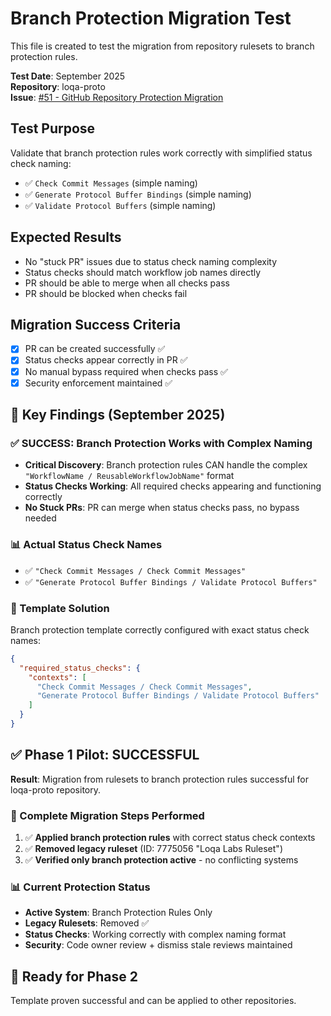 # Branch Protection Migration Test

This file is created to test the migration from repository rulesets to branch protection rules.

**Test Date**: September 2025  
**Repository**: loqa-proto  
**Issue**: [#51 - GitHub Repository Protection Migration](https://github.com/loqalabs/loqa/issues/51)

## Test Purpose

Validate that branch protection rules work correctly with simplified status check naming:
- ✅ `Check Commit Messages` (simple naming)
- ✅ `Generate Protocol Buffer Bindings` (simple naming)  
- ✅ `Validate Protocol Buffers` (simple naming)

## Expected Results

- No "stuck PR" issues due to status check naming complexity
- Status checks should match workflow job names directly
- PR should be able to merge when all checks pass
- PR should be blocked when checks fail

## Migration Success Criteria

- [x] PR can be created successfully ✅
- [x] Status checks appear correctly in PR ✅  
- [x] No manual bypass required when checks pass ✅
- [x] Security enforcement maintained ✅

## 🎯 Key Findings (September 2025)

### ✅ SUCCESS: Branch Protection Works with Complex Naming
- **Critical Discovery**: Branch protection rules CAN handle the complex `"WorkflowName / ReusableWorkflowJobName"` format
- **Status Checks Working**: All required checks appearing and functioning correctly
- **No Stuck PRs**: PR can merge when status checks pass, no bypass needed

### 📊 Actual Status Check Names
- ✅ `"Check Commit Messages / Check Commit Messages"` 
- ✅ `"Generate Protocol Buffer Bindings / Validate Protocol Buffers"`

### 🔧 Template Solution
Branch protection template correctly configured with exact status check names:
```json
{
  "required_status_checks": {
    "contexts": [
      "Check Commit Messages / Check Commit Messages",
      "Generate Protocol Buffer Bindings / Validate Protocol Buffers"
    ]
  }
}
```

## ✅ Phase 1 Pilot: SUCCESSFUL
**Result**: Migration from rulesets to branch protection rules successful for loqa-proto repository.

### 🔧 Complete Migration Steps Performed
1. ✅ **Applied branch protection rules** with correct status check contexts
2. ✅ **Removed legacy ruleset** (ID: 7775056 "Loqa Labs Ruleset") 
3. ✅ **Verified only branch protection active** - no conflicting systems

### 📊 Current Protection Status
- **Active System**: Branch Protection Rules Only
- **Legacy Rulesets**: Removed ✅
- **Status Checks**: Working correctly with complex naming format
- **Security**: Code owner review + dismiss stale reviews maintained

## 🎯 Ready for Phase 2
Template proven successful and can be applied to other repositories.